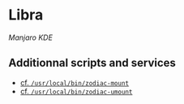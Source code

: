 # Libra

*Manjaro KDE*

## Additionnal scripts and services

- [cf. `/usr/local/bin/zodiac-mount`](libra/usr/local/bin/zodiac-mount)
- [cf. `/usr/local/bin/zodiac-umount`](libra/usr/local/bin/zodiac-umount)

